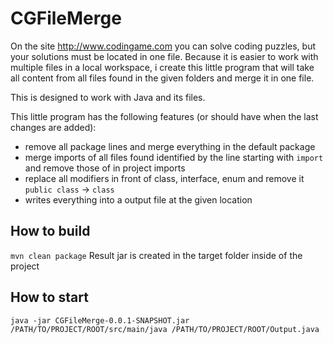 # CGFileMerge
On the site http://www.codingame.com you can solve coding puzzles, but your solutions must be located in one file. Because it is easier to work with multiple files in a local workspace, i create this little program that will take all content from all files found in the given folders and merge it in one file.

This is designed to work with Java and its files. 

This little program has the following features (or should have when the last changes are added):
* remove all package lines and merge everything in the default package
* merge imports of all files found identified by the line starting with `import ` and remove those of in project imports
* replace all modifiers in front of class, interface, enum and remove it `public class` -> `class` 
* writes everything into a output file at the given location


## How to build
`mvn clean package`
Result jar is created in the target folder inside of the project

## How to start
`java -jar CGFileMerge-0.0.1-SNAPSHOT.jar /PATH/TO/PROJECT/ROOT/src/main/java /PATH/TO/PROJECT/ROOT/Output.java`


